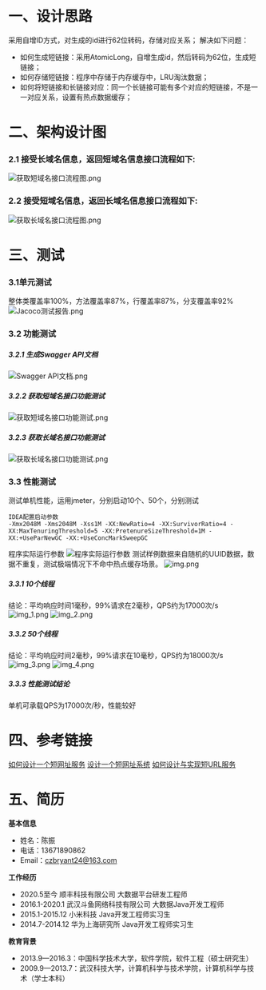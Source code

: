 # 一、设计思路
采用自增ID方式，对生成的id进行62位转码，存储对应关系；
解决如下问题：
- 如何生成短链接：采用AtomicLong，自增生成id，然后转码为62位，生成短链接；
- 如何存储短链接：程序中存储于内存缓存中，LRU淘汰数据；
- 如何将短链接和长链接对应：同一个长链接可能有多个对应的短链接，不是一一对应关系，设置有热点数据缓存；


# 二、架构设计图
### 2.1 接受长域名信息，返回短域名信息接口流程如下:
![获取短域名接口流程图.png](image/获取短域名接口流程图.png)
### 2.2 接受短域名信息，返回长域名信息接口流程如下:
![获取长域名接口流程图.png](image/获取长域名接口流程图.png)


# 三、测试
### 3.1单元测试
整体类覆盖率100%，方法覆盖率87%，行覆盖率87%，分支覆盖率92%
![Jacoco测试报告.png](image/Jacoco测试报告.png)
### 3.2 功能测试
##### 3.2.1 生成Swagger API文档
![Swagger API文档.png](image/Swagger%20API文档.png)

##### 3.2.2 获取短域名接口功能测试
![获取短域名接口功能测试.png](image/获取短域名接口功能测试.png)

##### 3.2.3 获取长域名接口功能测试
![获取长域名接口功能测试.png](image/获取长域名接口功能测试.png)

### 3.3 性能测试
测试单机性能，运用jmeter，分别启动10个、50个，分别测试
```
IDEA配置启动参数
-Xmx2048M -Xms2048M -Xss1M -XX:NewRatio=4 -XX:SurvivorRatio=4 -XX:MaxTenuringThreshold=5 -XX:PretenureSizeThreshold=1M -XX:+UseParNewGC -XX:+UseConcMarkSweepGC
```
程序实际运行参数
![程序实际运行参数](image/程序实际运行参数.png)
测试样例数据来自随机的UUID数据，数据不重复，测试极端情况下不命中热点缓存场景。
![img.png](image/测试数据.png)

##### 3.3.1 10个线程
结论：平均响应时间1毫秒，99%请求在2毫秒，QPS约为17000次/s
![img_1.png](image/10个线程JMeter报告.png)
![img_2.png](image/10个线程Java%20VisualVM报告.png)


##### 3.3.2 50个线程
结论：平均响应时间2毫秒，99%请求在10毫秒，QPS约为18000次/s
![img_3.png](image/50个线程JMeter报告.png)
![img_4.png](image/50个线程Java%20VisualVM报告.png)

##### 3.3.3 性能测试结论
单机可承载QPS为17000次/秒，性能较好

# 四、参考链接
[如何设计一个短网址服务](https://juejin.cn/post/7024055300449632269)
[设计一个短网址系统](https://guigu.io/notes/89-designing-a-url-shortener)
[如何设计与实现短URL服务](如何设计与实现短URL服务)

# 五、简历
**基本信息**

- 姓名：陈振
- 电话：13671890862    
- Email：czbryant24@163.com


**工作经历**

- 2020.5至今 顺丰科技有限公司 大数据平台研发工程师
- 2016.1-2020.1 武汉斗鱼网络科技有限公司 大数据Java开发工程师
- 2015.1-2015.12 小米科技 Java开发工程师实习生
- 2014.7-2014.12 华为上海研究所 Java开发工程师实习生

**教育背景**

- 2013.9—2016.3：中国科学技术大学，软件学院，软件工程（硕士研究生）
- 2009.9—2013.7：武汉科技大学，计算机科学与技术学院，计算机科学与技术（学士本科）